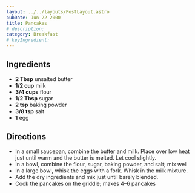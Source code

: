 ```yaml
---
layout: ../../layouts/PostLayout.astro
pubDate: Jun 22 2000
title: Pancakes
# description:
category: Breakfast
# keyIngredient:
---
```


## Ingredients
- **2 Tbsp** unsalted butter
- **1/2 cup** milk
- **3/4 cups** flour
- **1/2 Tbsp** sugar
- **2 tsp** baking powder
- **3/8 tsp** salt
- **1** egg

## Directions
- In a small saucepan, combine the butter and milk. Place over low heat just until warm and the butter is melted. Let cool slightly.
- In a bowl, combine the flour, sugar, baking powder, and salt; mix well
- In a large bowl, whisk the eggs with a fork. Whisk in the milk mixture.
- Add the dry ingredients and mix just until barely blended.
- Cook the pancakes on the griddle; makes 4–6 pancakes
